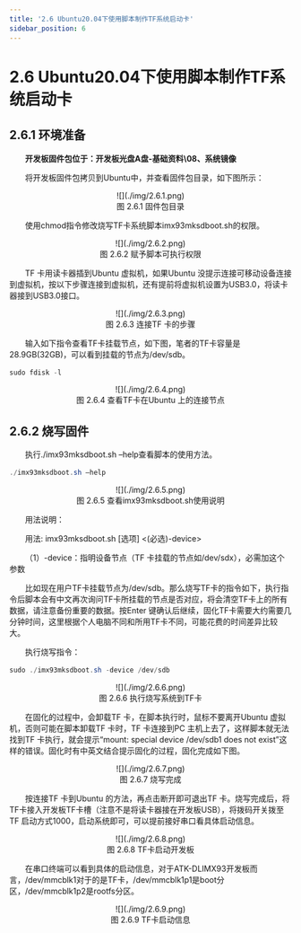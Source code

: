 ```yaml
---
title: '2.6 Ubuntu20.04下使用脚本制作TF系统启动卡'
sidebar_position: 6
---
```


# 2.6 Ubuntu20.04下使用脚本制作TF系统启动卡

## 2.6.1 环境准备

&emsp;&emsp;**开发板固件包位于：开发板光盘A盘-基础资料\08、系统镜像**

&emsp;&emsp;将开发板固件包拷贝到Ubuntu中，并查看固件包目录，如下图所示：


<center>
![](./img/2.6.1.png)<br />
图 2.6.1 固件包目录
</center>

&emsp;&emsp;使用chmod指令修改烧写TF卡系统脚本imx93mksdboot.sh的权限。

<center>
![](./img/2.6.2.png)<br />
图 2.6.2 赋予脚本可执行权限
</center>

&emsp;&emsp;TF 卡用读卡器插到Ubuntu 虚拟机，如果Ubuntu 没提示连接可移动设备连接到虚拟机，按以下步骤连接到虚拟机，还有提前将虚拟机设置为USB3.0，将读卡器接到USB3.0接口。

<center>
![](./img/2.6.3.png)<br />
图 2.6.3 连接TF 卡的步骤
</center>

&emsp;&emsp;输入如下指令查看TF卡挂载节点，如下图，笔者的TF卡容量是28.9GB(32GB)，可以看到挂载的节点为/dev/sdb。

```c#
sudo fdisk -l
```

<center>
![](./img/2.6.4.png)<br />
图 2.6.4 查看TF卡在Ubuntu 上的连接节点
</center>

## 2.6.2 烧写固件

&emsp;&emsp;执行./imx93mksdboot.sh –help查看脚本的使用方法。

```c#
./imx93mksdboot.sh –help
```

<center>
![](./img/2.6.5.png)<br />
图 2.6.5 查看imx93mksdboot.sh使用说明
</center>

&emsp;&emsp;用法说明：<br />

&emsp;&emsp;用法: imx93mksdboot.sh [选项] <(必选)-device>

&emsp;&emsp;（1）-device：指明设备节点（TF 卡挂载的节点如/dev/sdx），必需加这个参数

&emsp;&emsp;比如现在用户TF卡挂载节点为/dev/sdb。那么烧写TF卡的指令如下，执行指令后脚本会有中文再次询问TF卡所挂载的节点是否对应，将会清空TF卡上的所有数据，请注意备份重要的数据。按Enter 键确认后继续，固化TF卡需要大约需要几分钟时间，这里根据个人电脑不同和所用TF卡不同，可能花费的时间差异比较大。

&emsp;&emsp;执行烧写指令：

```c#
sudo ./imx93mksdboot.sh -device /dev/sdb
```

<center>
![](./img/2.6.6.png)<br />
图 2.6.6 执行烧写系统到TF卡
</center>


&emsp;&emsp;在固化的过程中，会卸载TF 卡，在脚本执行时，鼠标不要离开Ubuntu 虚拟机，否则可能在脚本卸载TF 卡时，TF 卡连接到PC 主机上去了，这样脚本就无法找到TF 卡执行，就会提示“mount: special device /dev/sdb1 does not exist”这样的错误。固化时有中英文结合提示固化的过程，固化完成如下图。


<center>
![](./img/2.6.7.png)<br />
图 2.6.7 烧写完成
</center>

&emsp;&emsp;按连接TF 卡到Ubuntu 的方法，再点击断开即可退出TF 卡。烧写完成后，将TF卡接入开发板TF卡槽（注意不是将读卡器接在开发板USB），将拨码开关拨至TF 启动方式1000，启动系统即可，可以提前接好串口看具体启动信息。

<center>
![](./img/2.6.8.png)<br />
图 2.6.8 TF卡启动开发板
</center>


&emsp;&emsp;在串口终端可以看到具体的启动信息，对于ATK-DLIMX93开发板而言，/dev/mmcblk1对于的是TF卡，/dev/mmcblk1p1是boot分区，/dev/mmcblk1p2是rootfs分区。

<center>
![](./img/2.6.9.png)<br />
图 2.6.9 TF卡启动信息
</center>

















